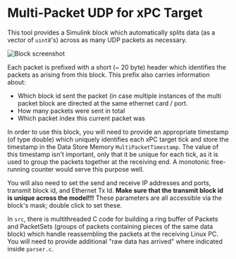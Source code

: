 Multi-Packet UDP for xPC Target
===============================

This tool provides a Simulink block which automatically splits data (as a vector of `uint8`'s)
across as many UDP packets as necessary. 

![Block screenshot](https://raw.github.com/djoshea/xpctarget-udp-multi-packet/master/blockScreenshot.png)

Each packet is prefixed with a short (~ 20 byte) header 
which identifies the packets as arising from this block. This prefix also carries information about:

* Which block id sent the packet (in case multiple instances of the multi packet block are directed at the same ethernet card / port.
* How many packets were sent in total
* Which packet index this current packet was

In order to use this block, you will need to provide an appropriate timestamp (of type double) which 
uniquely identifies each xPC target tick and store the timestamp in the Data Store Memory `MultiPacketTimestamp`. The
value of this timestamp isn't important, only that it be unique for each tick, as it is used to group the packets together
at the receiving end. A monotonic free-running counter would serve this purpose well.

You will also need to set the send and receive IP addresses and ports, transmit block id, and Ethernet Tx Id. 
**Make sure that the transmit block id is unique across the model!!!**
These parameters are all accessible via the block's mask; double click to set these.

In `src`, there is multithreaded C code for building a ring buffer of Packets and PacketSets (groups of packets containing pieces of the same data block)
which handle reassembling the packets at the receiving Linux PC. You will need to provide additional "raw data has arrived" where indicated inside `parser.c`.

